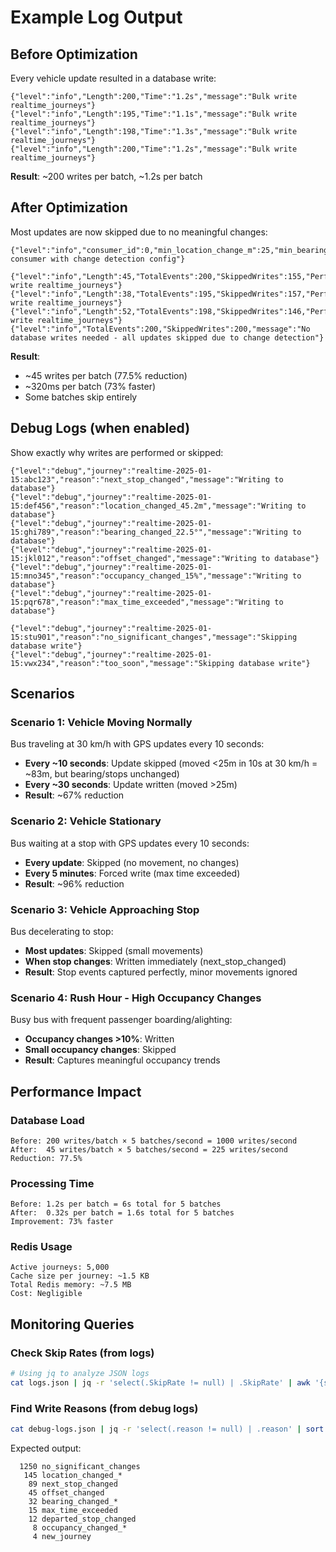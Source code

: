 # Example Log Output

## Before Optimization

Every vehicle update resulted in a database write:

```
{"level":"info","Length":200,"Time":"1.2s","message":"Bulk write realtime_journeys"}
{"level":"info","Length":195,"Time":"1.1s","message":"Bulk write realtime_journeys"}
{"level":"info","Length":198,"Time":"1.3s","message":"Bulk write realtime_journeys"}
{"level":"info","Length":200,"Time":"1.2s","message":"Bulk write realtime_journeys"}
```

**Result**: ~200 writes per batch, ~1.2s per batch

## After Optimization

Most updates are now skipped due to no meaningful changes:

```
{"level":"info","consumer_id":0,"min_location_change_m":25,"min_bearing_change_deg":15,"max_time_between_writes":"5m0s","min_time_between_updates":"10s","message":"Initialized consumer with change detection config"}

{"level":"info","Length":45,"TotalEvents":200,"SkippedWrites":155,"PerformedWrites":45,"SkipRate%":77.5,"Time":"320ms","message":"Bulk write realtime_journeys"}
{"level":"info","Length":38,"TotalEvents":195,"SkippedWrites":157,"PerformedWrites":38,"SkipRate%":80.5,"Time":"285ms","message":"Bulk write realtime_journeys"}
{"level":"info","Length":52,"TotalEvents":198,"SkippedWrites":146,"PerformedWrites":52,"SkipRate%":73.7,"Time":"340ms","message":"Bulk write realtime_journeys"}
{"level":"info","TotalEvents":200,"SkippedWrites":200,"message":"No database writes needed - all updates skipped due to change detection"}
```

**Result**:
- ~45 writes per batch (77.5% reduction)
- ~320ms per batch (73% faster)
- Some batches skip entirely

## Debug Logs (when enabled)

Show exactly why writes are performed or skipped:

```
{"level":"debug","journey":"realtime-2025-01-15:abc123","reason":"next_stop_changed","message":"Writing to database"}
{"level":"debug","journey":"realtime-2025-01-15:def456","reason":"location_changed_45.2m","message":"Writing to database"}
{"level":"debug","journey":"realtime-2025-01-15:ghi789","reason":"bearing_changed_22.5°","message":"Writing to database"}
{"level":"debug","journey":"realtime-2025-01-15:jkl012","reason":"offset_changed","message":"Writing to database"}
{"level":"debug","journey":"realtime-2025-01-15:mno345","reason":"occupancy_changed_15%","message":"Writing to database"}
{"level":"debug","journey":"realtime-2025-01-15:pqr678","reason":"max_time_exceeded","message":"Writing to database"}

{"level":"debug","journey":"realtime-2025-01-15:stu901","reason":"no_significant_changes","message":"Skipping database write"}
{"level":"debug","journey":"realtime-2025-01-15:vwx234","reason":"too_soon","message":"Skipping database write"}
```

## Scenarios

### Scenario 1: Vehicle Moving Normally
Bus traveling at 30 km/h with GPS updates every 10 seconds:
- **Every ~10 seconds**: Update skipped (moved <25m in 10s at 30 km/h = ~83m, but bearing/stops unchanged)
- **Every ~30 seconds**: Update written (moved >25m)
- **Result**: ~67% reduction

### Scenario 2: Vehicle Stationary
Bus waiting at a stop with GPS updates every 10 seconds:
- **Every update**: Skipped (no movement, no changes)
- **Every 5 minutes**: Forced write (max time exceeded)
- **Result**: ~96% reduction

### Scenario 3: Vehicle Approaching Stop
Bus decelerating to stop:
- **Most updates**: Skipped (small movements)
- **When stop changes**: Written immediately (next_stop_changed)
- **Result**: Stop events captured perfectly, minor movements ignored

### Scenario 4: Rush Hour - High Occupancy Changes
Busy bus with frequent passenger boarding/alighting:
- **Occupancy changes >10%**: Written
- **Small occupancy changes**: Skipped
- **Result**: Captures meaningful occupancy trends

## Performance Impact

### Database Load
```
Before: 200 writes/batch × 5 batches/second = 1000 writes/second
After:  45 writes/batch × 5 batches/second = 225 writes/second
Reduction: 77.5%
```

### Processing Time
```
Before: 1.2s per batch = 6s total for 5 batches
After:  0.32s per batch = 1.6s total for 5 batches
Improvement: 73% faster
```

### Redis Usage
```
Active journeys: 5,000
Cache size per journey: ~1.5 KB
Total Redis memory: ~7.5 MB
Cost: Negligible
```

## Monitoring Queries

### Check Skip Rates (from logs)
```bash
# Using jq to analyze JSON logs
cat logs.json | jq -r 'select(.SkipRate != null) | .SkipRate' | awk '{sum+=$1; count++} END {print "Average skip rate:", sum/count "%"}'
```

### Find Write Reasons (from debug logs)
```bash
cat debug-logs.json | jq -r 'select(.reason != null) | .reason' | sort | uniq -c | sort -rn
```

Expected output:
```
  1250 no_significant_changes
   145 location_changed_*
    89 next_stop_changed
    45 offset_changed
    32 bearing_changed_*
    15 max_time_exceeded
    12 departed_stop_changed
     8 occupancy_changed_*
     4 new_journey
```
